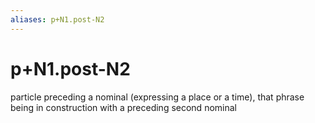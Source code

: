 ```yaml
---
aliases: p+N1.post-N2
---
```

# p+N1.post-N2

particle preceding a nominal (expressing a place or a time), that phrase being in construction with a preceding second nominal
> 